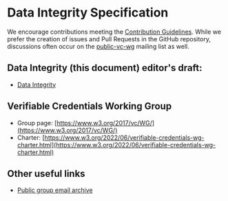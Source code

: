 # Data Integrity Specification

We encourage contributions meeting the [Contribution Guidelines](CONTRIBUTING.md).
While we prefer the creation of issues and Pull Requests in the GitHub
repository, discussions often occur on the
[public-vc-wg](http://lists.w3.org/Archives/Public/public-vc-wg/) mailing list
as well.

## Data Integrity (this document) editor's draft:
* [Data Integrity](https://w3c.github.io/data-integrity/)

## Verifiable Credentials Working Group
* Group page: [https://www.w3.org/2017/vc/WG/](https://www.w3.org/2017/vc/WG/)
* Charter: [https://www.w3.org/2022/06/verifiable-credentials-wg-charter.html](https://www.w3.org/2022/06/verifiable-credentials-wg-charter.html)

## Other useful links
* [Public group email archive](https://lists.w3.org/Archives/Public/public-vc-wg/)
